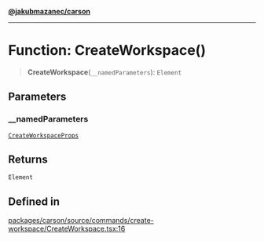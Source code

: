[**@jakubmazanec/carson**](../README.md)

---

# Function: CreateWorkspace()

> **CreateWorkspace**(`__namedParameters`): `Element`

## Parameters

### \_\_namedParameters

[`CreateWorkspaceProps`](../type-aliases/CreateWorkspaceProps.md)

## Returns

`Element`

## Defined in

[packages/carson/source/commands/create-workspace/CreateWorkspace.tsx:16](https://github.com/jakubmazanec/tools/blob/077fa4993ebe623b1c463499cc41912353ae6eb1/packages/carson/source/commands/create-workspace/CreateWorkspace.tsx#L16)
